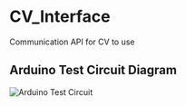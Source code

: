 # CV_Interface
Communication API for CV to use
## Arduino Test Circuit Diagram
![Arduino Test Circuit](https://github.com/macrobomastercontrolteam/CV_Interface/blob/main/Arduino_Test_Circuit.png)